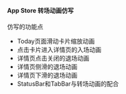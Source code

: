 #### App Store 转场动画仿写

仿写的功能点

* Today页面滑动卡片缩放动画
* 点击卡片进入详情页的入场动画
* 详情页点击关闭的退场动画
* 详情页侧滑的退场动画
* 详情页下滑的退场动画
* StatusBar和TabBar与转场动画的配合